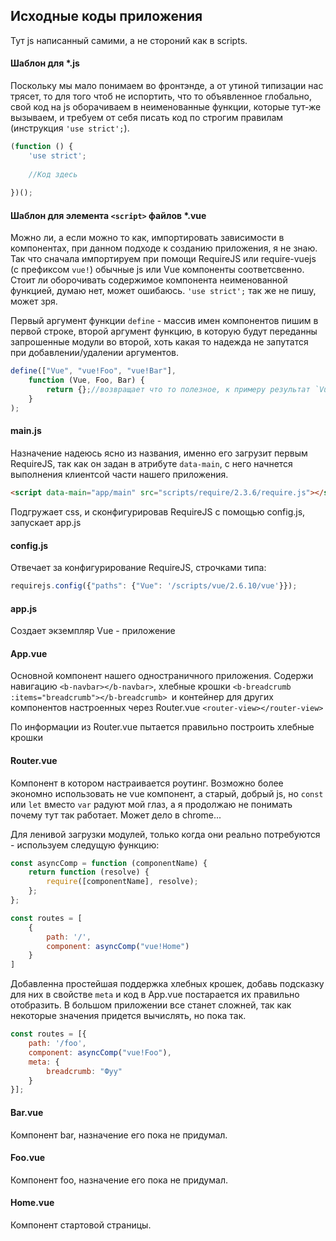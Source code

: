 ## Исходные коды приложения

Тут js написанный самими, а не стороний как в scripts.

#### Шаблон для *.js
Поскольку мы мало понимаем во фронтэнде, а от утиной типизации нас трясет, то для того чтоб не испортить,
 что то объявленное глобально, свой код на js оборачиваем в неименованные функции, которые тут-же вызываем,
 и требуем от себя писать код по строгим правилам (инструкция `'use strict';`). 

```js
(function () {
    'use strict';
 
    //Код здесь
 
})(); 
```

#### Шаблон для элемента `<script>` файлов *.vue
Можно ли, а если можно то как, импортировать зависимости в компонентах, при данном подходе к созданию приложения,
 я не знаю. Так что сначала импортируем при помощи RequireJS или require-vuejs (с префиксом `vue!`) обычные js или Vue
 компоненты соответсвенно. Стоит ли оборочивать содержимое компонента неименованной функцией, думаю нет, может ошибаюсь.
 `'use strict';` так же не пишу, может зря.
 
Первый аргумент функции `define` - массив имен компонентов пишим в первой строке, второй аргумент функцию, в 
 которую будут переданны запрошенные модули во второй, хоть какая то надежда не запутатся при добавлении/удалении
 аргументов. 

```js
define(["Vue", "vue!Foo", "vue!Bar"],
    function (Vue, Foo, Bar) {
        return {};//возвращает что то полезное, к примеру результат `Vue.component("Foo", {...});`
    }
);
```

#### main.js
Назначение надеюсь ясно из названия, именно его загрузит первым RequireJS, так как он задан в атрибуте
`data-main`, с него начнется выполнения клиентсой части нашего приложения.

```html
<script data-main="app/main" src="scripts/require/2.3.6/require.js"></script>
```

Подгружает css, и сконфигурировав RequireJS с помощью config.js, запускает app.js

#### config.js
Отвечает за конфигурирование RequireJS, строчками типа:
```js
requirejs.config({"paths": {"Vue": '/scripts/vue/2.6.10/vue'}});
```

#### app.js
Создает экземпляр Vue - приложение

####  App.vue
Основной компонент нашего одностраничного приложения. Содержи навигацию `<b-navbar></b-navbar>`, хлебные крошки
 `<b-breadcrumb :items="breadcrumb"></b-breadcrumb> `и контейнер для других компонентов настроенных через
  Router.vue `<router-view></router-view>`

По информации из Router.vue пытается правильно построить хлебные крошки

####  Router.vue
Компонент в котором настраивается роутинг. Возможно более экономно использовать не vue компонент, а старый, добрый js,
 но `const` или `let` вместо `var` радуют мой глаз, а я продолжаю не понимать почему тут так работает. Может дело в
 chrome...
 
Для ленивой загрузки модулей, только когда они реально потребуются - используем следущую функцию:
```js
const asyncComp = function (componentName) {
    return function (resolve) {
        require([componentName], resolve);
    };
};

const routes = [
    {
        path: '/',
        component: asyncComp("vue!Home")
    }
]
```
Добавленна простейшая поддержка хлебных крошек, добавь подсказку для них в свойстве `meta` и код в App.vue постарается 
 их правильно отобразить. В большом приложении все станет сложней, так как некоторые значения придется вычислять,
 но пока так.
```js
const routes = [{
    path: '/foo',
    component: asyncComp("vue!Foo"),
    meta: {
        breadcrumb: "Фуу"
    }
}];
```

####  Bar.vue
Компонент bar, назначение его пока не придумал.

####  Foo.vue
Компонент foo, назначение его пока не придумал.

####  Home.vue
Компонент стартовой страницы.
 
